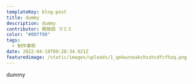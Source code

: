 ```yaml
---
templateKey: blog-post
title: dummy
description: dummy
contributor: 開発部 マミミ
color: "#00ff00"
tags:
  - 制作事例
date: 2022-04-18T09:28:34.921Z
featuredimage: /static/images/uploads/1_qekwznoakchszhcdfcfhzq.png
---
```

dummy